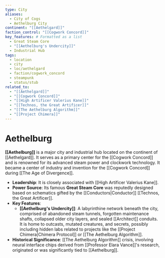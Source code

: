 ```yaml
---
type: City
aliases:
  - City of Cogs
  - Aethelburg City
continent: "[[Aethelgard]]"
faction_control: "[[Cogwork Concord]]"
key_features: # Formatted as a list
  - Great Steam Core
  - "[[Aethelburg's Undercity]]"
  - Industrial Hub
tags:
  - location
  - city
  - loc/aethelgard
  - faction/cogwork_concord
  - steampunk
  - status/stub
related_to:
  - "[[Aethelgard]]"
  - "[[Cogwork Concord]]"
  - "[[High Artificer Valerius Kane]]"
  - "[[Technos, the Great Artificer]]"
  - "[[The Aethelburg Algorithm]]"
  - "[[Project Chimera]]"
---
```

# Aethelburg

**[[Aethelburg]]** is a major city and industrial hub located on the continent of [[Aethelgard]]. It serves as a primary center for the [[Cogwork Concord]] and is renowned for its advanced steam power and clockwork technology. It became a center of industry and invention for the [[Cogwork Concord]] during [[The Age of Divergence]].

* **Leadership**: It is closely associated with [[High Artificer Valerius Kane]].
* **Power Source**: Its famous **Great Steam Core** was reputedly designed based on schematics gifted by the [[Conductors|Conductor]] [[Technos, the Great Artificer]].
* **Key Features**:
    * **[[Aethelburg's Undercity]]**: A labyrinthine network beneath the city, comprised of abandoned steam tunnels, forgotten maintenance shafts, collapsed older city layers, and sealed [[Architect]] conduits. It is home to outcasts, mutated creatures, and secrets, possibly including hidden labs related to projects like the [[Project Chimera|Chimera Protocol]] or [[The Aethelburg Algorithm]].
* **Historical Significance**: [[The Aethelburg Algorithm]] crisis, involving neural interface chips derived from [[Professor Elara Vance]]'s research, originated or was significantly tied to [[Aethelburg]].
